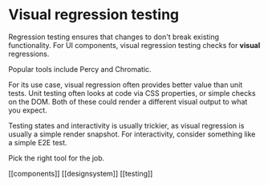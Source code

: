 # Visual regression testing

Regression testing ensures that changes to don't break existing functionality. For UI components, visual regression testing checks for **visual** regressions.

Popular tools include Percy and Chromatic.

For its use case, visual regression often provides better value than unit tests. Unit testing often looks at code via CSS properties, or simple checks on the DOM. Both of these could render a different visual output to what you expect.

Testing states and interactivity is usually trickier, as visual regression is usually a simple render snapshot. For interactivity, consider something like a simple E2E test.

Pick the right tool for the job.

[[components]]
[[designsystem]]
[[testing]]

